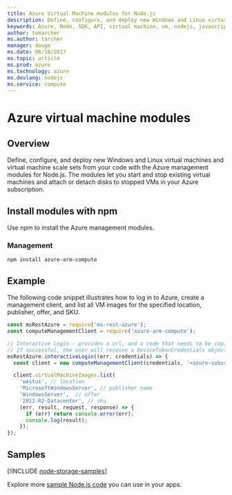 ```yaml
---
title: Azure Virtual Machine modules for Node.js
description: Define, configure, and deploy new Windows and Linux virtual machines from your Node.js app.
keywords: Azure, Node, SDK, API, virtual machine, vm, nodejs, javascript
author: tomarcher
ms.author: tarcher
manager: douge
ms.date: 06/18/2017
ms.topic: article
ms.prod: azure
ms.technology: azure
ms.devlang: nodejs
ms.service: compute
---
```


# Azure virtual machine modules

## Overview

Define, configure, and deploy new Windows and Linux virtual machines and virtual machine scale sets from your code with the Azure management modules for Node.js. The modules let you start and stop existing virtual machines and attach or detach disks to stopped VMs in your Azure subscription.

## Install modules with npm

Use npm to install the Azure management modules.

### Management

```
npm install azure-arm-compute
```   

## Example

The following code snippet illustrates how to log in to Azure, create a management client, and list all VM images for the specified location, publisher, offer, and SKU.

```javascript
const msRestAzure = require('ms-rest-azure');
const computeManagementClient = require('azure-arm-compute');

// Interactive Login - provides a url, and a code that needs to be copied and pasted in a browser.  
// If successful, the user will receive a DeviceTokenCredentials object. 
msRestAzure.interactiveLogin((err, credentials) => {
  const client = new computeManagementClient(credentials, '<azure-subscription-id>');

  client.virtualMachineImages.list(
    'westus', // location
    'MicrosoftWindowsServer', // publisher name 
    'WindowsServer',  // offer
    '2012-R2-Datacenter', // sku
    (err, result, request, response) => {
      if (err) return console.error(err);
      console.log(result);
    });
});
```

## Samples

[!INCLUDE [node-storage-samples](../docs-ref-conceptual/includes/virtualmachines-samples.md)]

Explore more [sample Node.js code](https://azure.microsoft.com/resources/samples/?platform=nodejs) you can use in your apps.